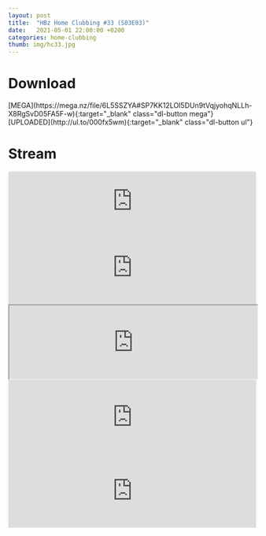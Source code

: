 ```yaml
---
layout: post
title:  "HBz Home Clubbing #33 (S03E03)"
date:   2021-05-01 22:00:00 +0200
categories: home-clubbing
thumb: img/hc33.jpg
---
```

<h1>Download</h1>
[MEGA](https://mega.nz/file/6L5SSZYA#SP7KK12LOI5DUn9tVqjyohqNLLh-X8RgSvD05FA5F-w){:target="_blank" class="dl-button mega"}
[UPLOADED](http://ul.to/000fx5wm){:target="_blank" class="dl-button ul"}

<h1>Stream</h1>
<iframe width="100%" height="120" src="https://www.mixcloud.com/widget/iframe/?hide_cover=1&feed=%2FHBz_Archive%2F01052021-hbz-home-clubbing-33-s03e03%2F" frameborder="0" ></iframe>

<iframe scrolling="no" id="hearthis_at_track_5879842" width="100%" height="150" src="https://app.hearthis.at/embed/5879842/transparent_black/?hcolor=&color=&style=2&block_size=2&block_space=1&background=1&waveform=0&cover=0&autoplay=0&css=" frameborder="0" allowtransparency allow="autoplay"><p>Listen to <a href="https://hearthis.at/hbzarchive/hc33/" target="_blank">HBz Home Clubbing #33 (S03E03)</a> <span>by</span><a href="https://hearthis.at/hbzarchive/" target="_blank" >HBz_Archive</a> <span>on</span> <a href="https://hearthis.at/" target="_blank">hearthis.at</a></p></iframe>

<iframe id="lbry-iframe" width="100%" height="auto" src="https://odysee.com/$/embed/hc33/a66cee62cfb1218d111e784982da0cd0824cab8a?r=DgzV1r6o8wsmEEG4g96yVhvmv6p27qo2" allowfullscreen></iframe>

<iframe src="https://vivo.sx/embed/0c0d1d3dad" width="100%" height="auto" scrolling="no" frameborder="0" allowfullscreen></iframe>

<iframe src="https://voe.sx/e/y8hxyfdrze2p" width="100%" height="auto" scrolling="no" frameborder="0" allowfullscreen></iframe>